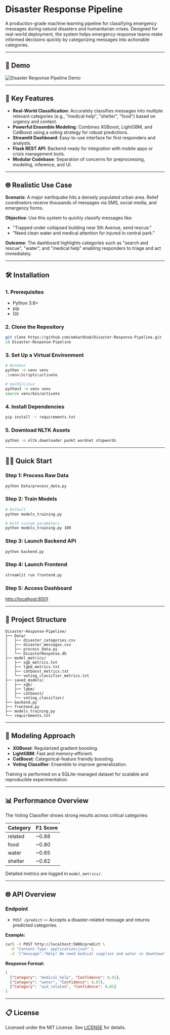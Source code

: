 # Disaster Response Pipeline

A production-grade machine learning pipeline for classifying emergency messages during natural disasters and humanitarian crises. Designed for real-world deployment, the system helps emergency response teams make informed decisions quickly by categorizing messages into actionable categories.

---

## 🎥 Demo

![Disaster Response Pipeline Demo](disaster_response.gif)

---

## 🚀 Key Features

* **Real-World Classification**: Accurately classifies messages into multiple relevant categories (e.g., "medical help", "shelter", "food") based on urgency and context.
* **Powerful Ensemble Modeling**: Combines XGBoost, LightGBM, and CatBoost using a voting strategy for robust predictions.
* **Streamlit Dashboard**: Easy-to-use interface for first responders and analysts.
* **Flask REST API**: Backend-ready for integration with mobile apps or crisis management tools.
* **Modular Codebase**: Separation of concerns for preprocessing, modeling, inference, and UI.

---

## 🌐 Realistic Use Case

**Scenario**: A major earthquake hits a densely populated urban area. Relief coordinators receive thousands of messages via SMS, social media, and emergency forms.

**Objective**: Use this system to quickly classify messages like:

* "Trapped under collapsed building near 5th Avenue, send rescue."
* "Need clean water and medical attention for injured in central park."

**Outcome**: The dashboard highlights categories such as "search and rescue", "water", and "medical help" enabling responders to triage and act immediately.

---

## 🛠️ Installation

### 1. Prerequisites

* Python 3.8+
* pip
* Git

### 2. Clone the Repository

```bash
git clone https://github.com/omkarbhad/Disaster-Response-Pipeline.git
cd Disaster-Response-Pipeline
```

### 3. Set Up a Virtual Environment

```bash
# Windows
python -m venv venv
.\venv\Scripts\activate

# macOS/Linux
python3 -m venv venv
source venv/bin/activate
```

### 4. Install Dependencies

```bash
pip install -r requirements.txt
```

### 5. Download NLTK Assets

```bash
python -m nltk.downloader punkt wordnet stopwords
```

---

## 🏃‍♂️ Quick Start

### Step 1: Process Raw Data

```bash
python Data/process_data.py
```

### Step 2: Train Models

```bash
# Default
python models_training.py

# With custom parameters
python models_training.py 100
```

### Step 3: Launch Backend API

```bash
python backend.py
```

### Step 4: Launch Frontend

```bash
streamlit run frontend.py
```

### Step 5: Access Dashboard

[http://localhost:8501](http://localhost:8501)

---

## 📂 Project Structure

```
Disaster-Response-Pipeline/
├── Data/
│   ├── disaster_categories.csv
│   ├── disaster_messages.csv
│   ├── process_data.py
│   └── DisasterResponse.db
├── model_metrics/
│   ├── xgb_metrics.txt
│   ├── lgbm_metrics.txt
│   ├── catboost_metrics.txt
│   └── voting_classifier_metrics.txt
├── saved_models/
│   ├── xgb/
│   ├── lgbm/
│   ├── catboost/
│   └── voting_classifier/
├── backend.py
├── frontend.py
├── models_training.py
└── requirements.txt
```

---

## 🤖 Modeling Approach

* **XGBoost**: Regularized gradient boosting.
* **LightGBM**: Fast and memory-efficient.
* **CatBoost**: Categorical-feature friendly boosting.
* **Voting Classifier**: Ensemble to improve generalization.

Training is performed on a SQLite-managed dataset for scalable and reproducible experimentation.

---

## 📊 Performance Overview

The Voting Classifier shows strong results across critical categories:

| Category | F1 Score |
| -------- | -------- |
| related  | \~0.88   |
| food     | \~0.80   |
| water    | \~0.65   |
| shelter  | \~0.62   |

Detailed metrics are logged in `model_metrics/`.

---

## 🌐 API Overview

### Endpoint

* `POST /predict` — Accepts a disaster-related message and returns predicted categories.

**Example:**

```bash
curl -X POST http://localhost:5000/predict \
  -H "Content-Type: application/json" \
  -d '{"message":"Help! We need medical supplies and water in downtown"}'
```

**Response Format:**

```json
[
  {"Category": "medical_help", "Confidence": 0.91},
  {"Category": "water", "Confidence": 0.87},
  {"Category": "aid_related", "Confidence": 0.85}
]
```

---

## 📋 License

Licensed under the MIT License. See [LICENSE](LICENSE) for details.
